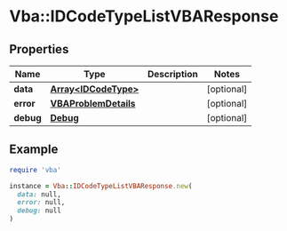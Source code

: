 # Vba::IDCodeTypeListVBAResponse

## Properties

| Name | Type | Description | Notes |
| ---- | ---- | ----------- | ----- |
| **data** | [**Array&lt;IDCodeType&gt;**](IDCodeType.md) |  | [optional] |
| **error** | [**VBAProblemDetails**](VBAProblemDetails.md) |  | [optional] |
| **debug** | [**Debug**](Debug.md) |  | [optional] |

## Example

```ruby
require 'vba'

instance = Vba::IDCodeTypeListVBAResponse.new(
  data: null,
  error: null,
  debug: null
)
```

